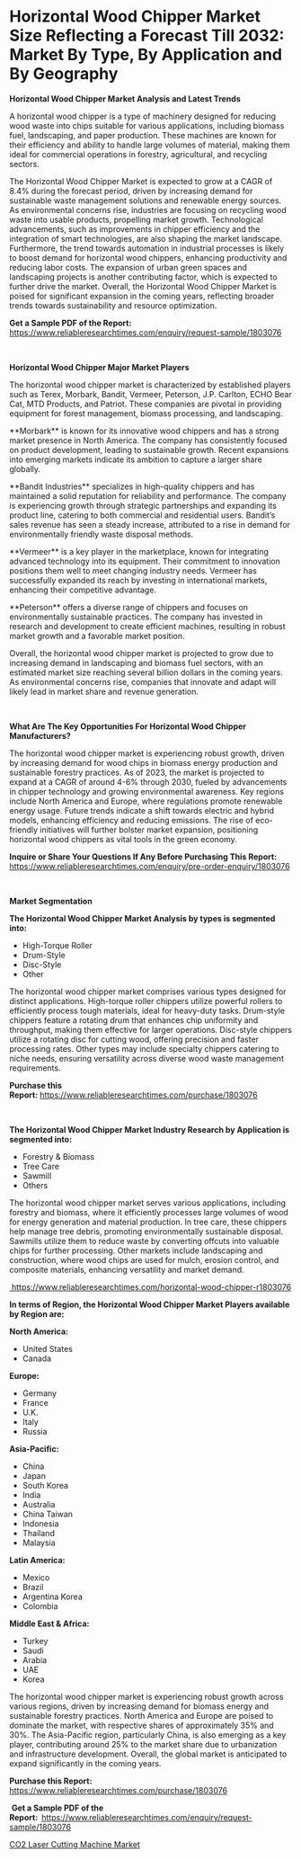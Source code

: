 <p><h1>Horizontal Wood Chipper Market Size Reflecting a Forecast Till 2032: Market By Type, By Application and By Geography</h1></p><p><strong>Horizontal Wood Chipper Market Analysis and Latest Trends</strong></p>
<p><p>A horizontal wood chipper is a type of machinery designed for reducing wood waste into chips suitable for various applications, including biomass fuel, landscaping, and paper production. These machines are known for their efficiency and ability to handle large volumes of material, making them ideal for commercial operations in forestry, agricultural, and recycling sectors.</p><p>The Horizontal Wood Chipper Market is expected to grow at a CAGR of 8.4% during the forecast period, driven by increasing demand for sustainable waste management solutions and renewable energy sources. As environmental concerns rise, industries are focusing on recycling wood waste into usable products, propelling market growth. Technological advancements, such as improvements in chipper efficiency and the integration of smart technologies, are also shaping the market landscape. Furthermore, the trend towards automation in industrial processes is likely to boost demand for horizontal wood chippers, enhancing productivity and reducing labor costs. The expansion of urban green spaces and landscaping projects is another contributing factor, which is expected to further drive the market. Overall, the Horizontal Wood Chipper Market is poised for significant expansion in the coming years, reflecting broader trends towards sustainability and resource optimization.</p></p>
<p><strong>Get a Sample PDF of the Report:&nbsp;</strong> <a href="https://www.reliableresearchtimes.com/enquiry/request-sample/1803076?utm_campaign=2240&utm_medium=2&utm_source=Github&utm_content=ia&utm_term=19022025&utm_id=horizontal-wood-chipper">https://www.reliableresearchtimes.com/enquiry/request-sample/1803076</a></p>
<p>&nbsp;</p>
<p><strong>Horizontal Wood Chipper Major Market Players</strong></p>
<p><p>The horizontal wood chipper market is characterized by established players such as Terex, Morbark, Bandit, Vermeer, Peterson, J.P. Carlton, ECHO Bear Cat, MTD Products, and Patriot. These companies are pivotal in providing equipment for forest management, biomass processing, and landscaping.</p><p>**Morbark** is known for its innovative wood chippers and has a strong market presence in North America. The company has consistently focused on product development, leading to sustainable growth. Recent expansions into emerging markets indicate its ambition to capture a larger share globally.</p><p>**Bandit Industries** specializes in high-quality chippers and has maintained a solid reputation for reliability and performance. The company is experiencing growth through strategic partnerships and expanding its product line, catering to both commercial and residential users. Bandit’s sales revenue has seen a steady increase, attributed to a rise in demand for environmentally friendly waste disposal methods.</p><p>**Vermeer** is a key player in the marketplace, known for integrating advanced technology into its equipment. Their commitment to innovation positions them well to meet changing industry needs. Vermeer has successfully expanded its reach by investing in international markets, enhancing their competitive advantage.</p><p>**Peterson** offers a diverse range of chippers and focuses on environmentally sustainable practices. The company has invested in research and development to create efficient machines, resulting in robust market growth and a favorable market position.</p><p>Overall, the horizontal wood chipper market is projected to grow due to increasing demand in landscaping and biomass fuel sectors, with an estimated market size reaching several billion dollars in the coming years. As environmental concerns rise, companies that innovate and adapt will likely lead in market share and revenue generation.</p></p>
<p>&nbsp;</p>
<p><strong>What Are The Key Opportunities For Horizontal Wood Chipper Manufacturers?</strong></p>
<p><p>The horizontal wood chipper market is experiencing robust growth, driven by increasing demand for wood chips in biomass energy production and sustainable forestry practices. As of 2023, the market is projected to expand at a CAGR of around 4-6% through 2030, fueled by advancements in chipper technology and growing environmental awareness. Key regions include North America and Europe, where regulations promote renewable energy usage. Future trends indicate a shift towards electric and hybrid models, enhancing efficiency and reducing emissions. The rise of eco-friendly initiatives will further bolster market expansion, positioning horizontal wood chippers as vital tools in the green economy.</p></p>
<p><strong>Inquire or Share Your Questions If Any Before Purchasing This Report:</strong> <a href="https://www.reliableresearchtimes.com/enquiry/pre-order-enquiry/1803076?utm_campaign=2240&utm_medium=2&utm_source=Github&utm_content=ia&utm_term=19022025&utm_id=horizontal-wood-chipper">https://www.reliableresearchtimes.com/enquiry/pre-order-enquiry/1803076</a></p>
<p>&nbsp;</p>
<p><strong>Market Segmentation</strong></p>
<p><strong>The Horizontal Wood Chipper Market Analysis by types is segmented into:</strong></p>
<p><ul><li>High-Torque Roller</li><li>Drum-Style</li><li>Disc-Style</li><li>Other</li></ul></p>
<p><p>The horizontal wood chipper market comprises various types designed for distinct applications. High-torque roller chippers utilize powerful rollers to efficiently process tough materials, ideal for heavy-duty tasks. Drum-style chippers feature a rotating drum that enhances chip uniformity and throughput, making them effective for larger operations. Disc-style chippers utilize a rotating disc for cutting wood, offering precision and faster processing rates. Other types may include specialty chippers catering to niche needs, ensuring versatility across diverse wood waste management requirements.</p></p>
<p><strong>Purchase this Report:&nbsp;</strong><a href="https://www.reliableresearchtimes.com/purchase/1803076?utm_campaign=2240&utm_medium=2&utm_source=Github&utm_content=ia&utm_term=19022025&utm_id=horizontal-wood-chipper">https://www.reliableresearchtimes.com/purchase/1803076</a></p>
<p>&nbsp;</p>
<p><strong>The Horizontal Wood Chipper Market Industry Research by Application is segmented into:</strong></p>
<p><ul><li>Forestry & Biomass</li><li>Tree Care</li><li>Sawmill</li><li>Others</li></ul></p>
<p><p>The horizontal wood chipper market serves various applications, including forestry and biomass, where it efficiently processes large volumes of wood for energy generation and material production. In tree care, these chippers help manage tree debris, promoting environmentally sustainable disposal. Sawmills utilize them to reduce waste by converting offcuts into valuable chips for further processing. Other markets include landscaping and construction, where wood chips are used for mulch, erosion control, and composite materials, enhancing versatility and market demand.</p></p>
<p><a href="https://www.reliableresearchtimes.com/horizontal-wood-chipper-r1803076?utm_campaign=2240&utm_medium=2&utm_source=Github&utm_content=ia&utm_term=19022025&utm_id=horizontal-wood-chipper">&nbsp;https://www.reliableresearchtimes.com/horizontal-wood-chipper-r1803076</a></p>
<p><strong>In terms of Region, the Horizontal Wood Chipper Market Players available by Region are:</strong></p>
<p>
    <p> <strong> North America: </strong>
        <ul>
            <li>United States</li>
            <li>Canada</li>
        </ul>
        </p> 
    <p> <strong> Europe: </strong>
        <ul>
            <li>Germany</li>
            <li>France</li>
            <li>U.K.</li>
            <li>Italy</li>
            <li>Russia</li>
        </ul>
        </p> 
    <p> <strong> Asia-Pacific: </strong>
        <ul>
            <li>China</li>
            <li>Japan</li>
            <li>South Korea</li>
            <li>India</li>
            <li>Australia</li>
            <li>China Taiwan</li>
            <li>Indonesia</li>
            <li>Thailand</li>
            <li>Malaysia</li>
        </ul>
        </p> 
    <p> <strong> Latin America: </strong>
        <ul>
            <li>Mexico</li>
            <li>Brazil</li>
            <li>Argentina Korea</li>
            <li>Colombia</li>
        </ul>
        </p> 
    <p> <strong> Middle East & Africa: </strong>
        <ul>
            <li>Turkey</li>
            <li>Saudi</li>
            <li>Arabia</li>
            <li>UAE</li>
            <li>Korea</li>
        </ul>
    </p>
    </p>
<p><p>The horizontal wood chipper market is experiencing robust growth across various regions, driven by increasing demand for biomass energy and sustainable forestry practices. North America and Europe are poised to dominate the market, with respective shares of approximately 35% and 30%. The Asia-Pacific region, particularly China, is also emerging as a key player, contributing around 25% to the market share due to urbanization and infrastructure development. Overall, the global market is anticipated to expand significantly in the coming years.</p></p>
<p><strong>Purchase this Report: </strong><a href="https://www.reliableresearchtimes.com/purchase/1803076?utm_campaign=2240&utm_medium=2&utm_source=Github&utm_content=ia&utm_term=19022025&utm_id=horizontal-wood-chipper">https://www.reliableresearchtimes.com/purchase/1803076</a></p>
<p>&nbsp;<strong>Get a Sample PDF of the Report:&nbsp;&nbsp;</strong><a href="https://www.reliableresearchtimes.com/enquiry/request-sample/1803076?utm_campaign=2240&utm_medium=2&utm_source=Github&utm_content=ia&utm_term=19022025&utm_id=horizontal-wood-chipper">https://www.reliableresearchtimes.com/enquiry/request-sample/1803076</a></p>
<p><strong></strong></p>
<p><p><a href="https://github.com/stillsfloria19981/Market-Research-Report-List-1/blob/main/co2-laser-cutting-machine-market.md?utm_campaign=2240&utm_medium=2&utm_source=Github&utm_content=ia&utm_term=19022025&utm_id=horizontal-wood-chipper">CO2 Laser Cutting Machine Market</a></p></p>